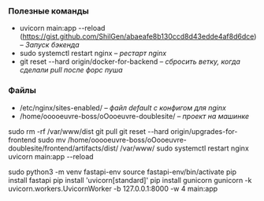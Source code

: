 ### Полезные команды
- uvicorn main:app --reload (https://gist.github.com/ShilGen/abaeafe8b130ccd8d43edde4af8d6dce) – *Запуск бэкенда*
- sudo systemctl restart nginx – *рестарт nginx*
- git reset --hard origin/docker-for-backend – *сбросить ветку, когда сделали pull после форс пуша*

### Файлы
- /etc/nginx/sites-enabled/ – *файл default с конфигом для nginx*
- /home/ooooeuvre-boss/oOooeuvre-doublesite/ – *проект на машинке*


sudo rm -rf /var/www/dist
git pull
git reset --hard origin/upgrades-for-frontend
sudo mv /home/ooooeuvre-boss/oOooeuvre-doublesite/frontend/artifacts/dist/ /var/www/
sudo systemctl restart nginx
uvicorn main:app --reload

sudo python3 -m venv fastapi-env
source fastapi-env/bin/activate
pip install fastapi
pip install 'uvicorn[standard]'
pip install gunicorn
gunicorn -k uvicorn.workers.UvicornWorker -b 127.0.0.1:8000 -w 4 main:app
